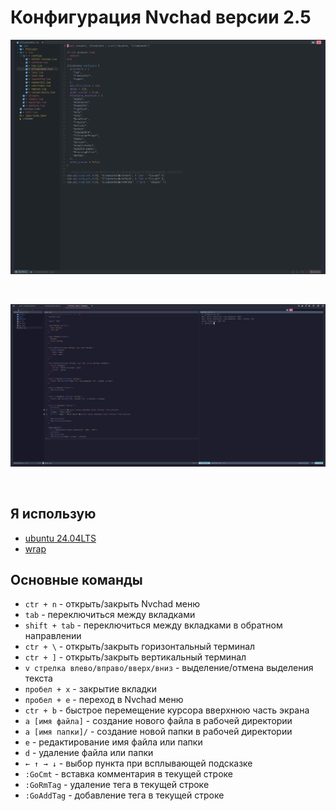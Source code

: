 # Конфигурация Nvchad версии 2.5

<p align="center">
  <img src="image.png">
</p>
</br>

<p align="center">
  <img src="image-1.png">
</p>
</br>

## Я использую

- [ubuntu 24.04LTS](https://ubuntu.com/download/desktop)
- [wrap](https://www.warp.dev/)

## Основные команды

- `ctr + n` - открыть/закрыть Nvchad меню
- `tab` - переключиться между вкладками
- `shift + tab` - переключиться между вкладками в обратном направлении
- `ctr + \` - открыть/закрыть горизонтальный терминал
- `ctr + ]` - открыть/закрыть вертикальный терминал
- `v стрелка влево/вправо/вверх/вниз` - выделение/отмена выделения текста
- `пробел + x` - закрытие вкладки
- `пробел + e` - переход в Nvchad меню
- `ctr + b` - быстрое перемещение курсора вверхнюю часть экрана
- `a [имя файла]` - создание нового файла в рабочей директории
- `a [имя папки]/` - создание новой папки в рабочей директории
- `e` - редактирование имя файла или папки
- `d` - удаление файла или папки
- `← ↑ → ↓` - выбор пункта при всплывающей подсказке
- `:GoCmt` - вставка комментария в текущей строке
- `:GoRmTag` - удаление тега в текущей строке
- `:GoAddTag` - добавление тега в текущей строке
